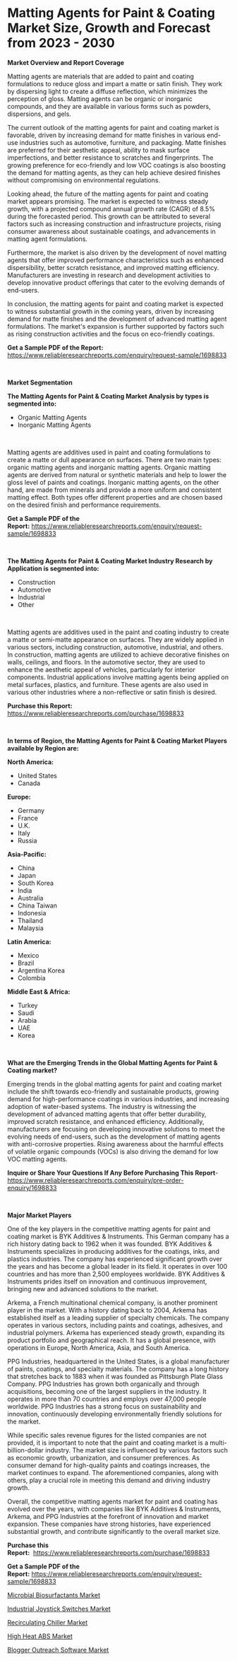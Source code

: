<p><h1>Matting Agents for Paint & Coating Market Size, Growth and Forecast from 2023 - 2030</h1></p><p><strong>Market Overview and Report Coverage</strong></p>
<p><p>Matting agents are materials that are added to paint and coating formulations to reduce gloss and impart a matte or satin finish. They work by dispersing light to create a diffuse reflection, which minimizes the perception of gloss. Matting agents can be organic or inorganic compounds, and they are available in various forms such as powders, dispersions, and gels.</p><p>The current outlook of the matting agents for paint and coating market is favorable, driven by increasing demand for matte finishes in various end-use industries such as automotive, furniture, and packaging. Matte finishes are preferred for their aesthetic appeal, ability to mask surface imperfections, and better resistance to scratches and fingerprints. The growing preference for eco-friendly and low VOC coatings is also boosting the demand for matting agents, as they can help achieve desired finishes without compromising on environmental regulations.</p><p>Looking ahead, the future of the matting agents for paint and coating market appears promising. The market is expected to witness steady growth, with a projected compound annual growth rate (CAGR) of 8.5% during the forecasted period. This growth can be attributed to several factors such as increasing construction and infrastructure projects, rising consumer awareness about sustainable coatings, and advancements in matting agent formulations.</p><p>Furthermore, the market is also driven by the development of novel matting agents that offer improved performance characteristics such as enhanced dispersibility, better scratch resistance, and improved matting efficiency. Manufacturers are investing in research and development activities to develop innovative product offerings that cater to the evolving demands of end-users.</p><p>In conclusion, the matting agents for paint and coating market is expected to witness substantial growth in the coming years, driven by increasing demand for matte finishes and the development of advanced matting agent formulations. The market's expansion is further supported by factors such as rising construction activities and the focus on eco-friendly coatings.</p></p>
<p><strong>Get a Sample PDF of the Report:</strong> <a href="https://www.reliableresearchreports.com/enquiry/request-sample/1698833">https://www.reliableresearchreports.com/enquiry/request-sample/1698833</a></p>
<p>&nbsp;</p>
<p><strong>Market Segmentation</strong></p>
<p><strong>The Matting Agents for Paint & Coating Market Analysis by types is segmented into:</strong></p>
<p><ul><li>Organic Matting Agents</li><li>Inorganic Matting Agents</li></ul></p>
<p>&nbsp;</p>
<p><p>Matting agents are additives used in paint and coating formulations to create a matte or dull appearance on surfaces. There are two main types: organic matting agents and inorganic matting agents. Organic matting agents are derived from natural or synthetic materials and help to lower the gloss level of paints and coatings. Inorganic matting agents, on the other hand, are made from minerals and provide a more uniform and consistent matting effect. Both types offer different properties and are chosen based on the desired finish and performance requirements.</p></p>
<p><strong>Get a Sample PDF of the Report:</strong>&nbsp;<a href="https://www.reliableresearchreports.com/enquiry/request-sample/1698833">https://www.reliableresearchreports.com/enquiry/request-sample/1698833</a></p>
<p>&nbsp;</p>
<p><strong>The Matting Agents for Paint & Coating Market Industry Research by Application is segmented into:</strong></p>
<p><ul><li>Construction</li><li>Automotive</li><li>Industrial</li><li>Other</li></ul></p>
<p>&nbsp;</p>
<p><p>Matting agents are additives used in the paint and coating industry to create a matte or semi-matte appearance on surfaces. They are widely applied in various sectors, including construction, automotive, industrial, and others. In construction, matting agents are utilized to achieve decorative finishes on walls, ceilings, and floors. In the automotive sector, they are used to enhance the aesthetic appeal of vehicles, particularly for interior components. Industrial applications involve matting agents being applied on metal surfaces, plastics, and furniture. These agents are also used in various other industries where a non-reflective or satin finish is desired.</p></p>
<p><strong>Purchase this Report:</strong>&nbsp; <a href="https://www.reliableresearchreports.com/purchase/1698833">https://www.reliableresearchreports.com/purchase/1698833</a></p>
<p>&nbsp;</p>
<p><strong>In terms of Region, the Matting Agents for Paint & Coating Market Players available by Region are:</strong></p>
<p>
    <p> <strong> North America: </strong>
        <ul>
            <li>United States</li>
            <li>Canada</li>
        </ul>
        </p> 
    <p> <strong> Europe: </strong>
        <ul>
            <li>Germany</li>
            <li>France</li>
            <li>U.K.</li>
            <li>Italy</li>
            <li>Russia</li>
        </ul>
        </p> 
    <p> <strong> Asia-Pacific: </strong>
        <ul>
            <li>China</li>
            <li>Japan</li>
            <li>South Korea</li>
            <li>India</li>
            <li>Australia</li>
            <li>China Taiwan</li>
            <li>Indonesia</li>
            <li>Thailand</li>
            <li>Malaysia</li>
        </ul>
        </p> 
    <p> <strong> Latin America: </strong>
        <ul>
            <li>Mexico</li>
            <li>Brazil</li>
            <li>Argentina Korea</li>
            <li>Colombia</li>
        </ul>
        </p> 
    <p> <strong> Middle East & Africa: </strong>
        <ul>
            <li>Turkey</li>
            <li>Saudi</li>
            <li>Arabia</li>
            <li>UAE</li>
            <li>Korea</li>
        </ul>
    </p>
    </p>
<p>&nbsp;</p>
<p><strong>What are the Emerging Trends in the Global Matting Agents for Paint & Coating market?</strong></p>
<p><p>Emerging trends in the global matting agents for paint and coating market include the shift towards eco-friendly and sustainable products, growing demand for high-performance coatings in various industries, and increasing adoption of water-based systems. The industry is witnessing the development of advanced matting agents that offer better durability, improved scratch resistance, and enhanced efficiency. Additionally, manufacturers are focusing on developing innovative solutions to meet the evolving needs of end-users, such as the development of matting agents with anti-corrosive properties. Rising awareness about the harmful effects of volatile organic compounds (VOCs) is also driving the demand for low VOC matting agents.</p></p>
<p><strong>Inquire or Share Your Questions If Any Before Purchasing This Report</strong>- <a href="https://www.reliableresearchreports.com/enquiry/pre-order-enquiry/1698833">https://www.reliableresearchreports.com/enquiry/pre-order-enquiry/1698833</a></p>
<p>&nbsp;</p>
<p><strong>Major Market Players</strong></p>
<p><p>One of the key players in the competitive matting agents for paint and coating market is BYK Additives & Instruments. This German company has a rich history dating back to 1962 when it was founded. BYK Additives & Instruments specializes in producing additives for the coatings, inks, and plastics industries. The company has experienced significant growth over the years and has become a global leader in its field. It operates in over 100 countries and has more than 2,500 employees worldwide. BYK Additives & Instruments prides itself on innovation and continuous improvement, bringing new and advanced solutions to the market.</p><p>Arkema, a French multinational chemical company, is another prominent player in the market. With a history dating back to 2004, Arkema has established itself as a leading supplier of specialty chemicals. The company operates in various sectors, including paints and coatings, adhesives, and industrial polymers. Arkema has experienced steady growth, expanding its product portfolio and geographical reach. It has a global presence, with operations in Europe, North America, Asia, and South America.</p><p>PPG Industries, headquartered in the United States, is a global manufacturer of paints, coatings, and specialty materials. The company has a long history that stretches back to 1883 when it was founded as Pittsburgh Plate Glass Company. PPG Industries has grown both organically and through acquisitions, becoming one of the largest suppliers in the industry. It operates in more than 70 countries and employs over 47,000 people worldwide. PPG Industries has a strong focus on sustainability and innovation, continuously developing environmentally friendly solutions for the market.</p><p>While specific sales revenue figures for the listed companies are not provided, it is important to note that the paint and coating market is a multi-billion-dollar industry. The market size is influenced by various factors such as economic growth, urbanization, and consumer preferences. As consumer demand for high-quality paints and coatings increases, the market continues to expand. The aforementioned companies, along with others, play a crucial role in meeting this demand and driving industry growth.</p><p>Overall, the competitive matting agents market for paint and coating has evolved over the years, with companies like BYK Additives & Instruments, Arkema, and PPG Industries at the forefront of innovation and market expansion. These companies have strong histories, have experienced substantial growth, and contribute significantly to the overall market size.</p></p>
<p><strong>Purchase this Report:</strong>&nbsp;&nbsp;<a href="https://www.reliableresearchreports.com/purchase/1698833">https://www.reliableresearchreports.com/purchase/1698833</a></p>
<p></p>
<p><strong>Get a Sample PDF of the Report:</strong>&nbsp;<a href="https://www.reliableresearchreports.com/enquiry/request-sample/1698833">https://www.reliableresearchreports.com/enquiry/request-sample/1698833</a></p>
<p><p><a href="https://www.linkedin.com/pulse/microbial-biosurfactants-market-research-report-provides-iltdf/">Microbial Biosurfactants Market</a></p><p><a href="https://medium.com/@lottierunte2662/industrial-joystick-switches-market-analysis-its-cagr-market-segmentation-and-global-industry-5d1c4b3287b0">Industrial Joystick Switches Market</a></p><p><a href="https://github.com/mabutironaldo/Market-Research-Report-List-1/blob/main/recirculating-chiller-market.md">Recirculating Chiller Market</a></p><p><a href="https://www.linkedin.com/pulse/high-heat-abs-market-size-share-global-analysis-report-2023-kdeqf/">High Heat ABS Market</a></p><p><a href="https://github.com/castoriffic/Market-Research-Report-List-1/blob/main/blogger-outreach-software-market.md">Blogger Outreach Software Market</a></p></p>